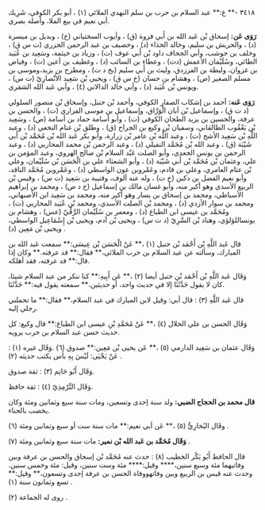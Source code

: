 ٣٤١٨ -** ع:** عبد السلام بن حرب بن سلم النهدي الملائي (١) ، أبو بكر الكوفي، شَرِيك أبي نعيم في بيع الملا، وأصله بصري.

**رَوَى عَن:** إسحاق بْن عَبد الله بن أَبي فروة (ق) ، وأيوب السختياني (خ) ، وبديل بن ميسرة (د) ، والحريش بن سليم، وخالد الحذاء (د) ، وخصيف بن عبد الرحمن الجزري (ت س ق) ، وخلف بن حوشب، وأبي الجحاف داود بْن أَبي عوف (ت) ، وزياد بن خيثمة، وسَعِيد بن عُبَيد الطائي، وسُلَيْمان الأعمش (دت) ، وعطاء بن السائب (د) ، وغطيف بن أعين (ت) ، وفياض بن غزوان، ولبطة بن الفرزدق، وليث بن أَبي سليم (بخ د ت) ، ومطرح بن يزيد،وموسى بن مسلم الصغير (ص) ، وهشام بن حسان (خ س ق) ، ويحيى بْن سَعِيد الأَنْصارِيّ (ت س) ، ويونس بْن عُبَيد (د) ، وأبي خالد الدالاني (٤) ، وأبي عَبد الله الشقري.

**رَوَى عَنه:** أحمد بن إشكاب الصفار الكوفي، وأحمد بْن حنبل، وإسحاق بْن منصور السلولي (د ت ق) ، وإسماعيل بْن أبان الْوَرَّاق، وإسماعيل بن موسى الفزاري (ت) ، والحسن بن عرفة، والحسين بن يزيد الطحان الكوفي (ت) ، وأبو أسامة حماد بن أسامة (ص) ، وسَعِيد بْن يَعْقُوب الطالقاني، وسفيان بْن وكيع بن الجراح (ق) ، وطلق بْن غنام النخعي (د) ، وعبد اللَّهِ بْن سَعِيد الأشج (ت) ، وعبد اللَّه بْن عامر بْن زرارة، وأبو بكر عَبد الله بْن مُحَمَّد بْن أَبي شَيْبَة (ق) ، وعبد الله بْن مُحَمَّد النفيلي (د) ، وعبد الرحمن بْن محمد المحاربي (د) ، وعبد الرحمن بن يونس الجعدي، وأبو الصلت عَبْد السلام بْن صالح الهروي، وعبد المؤمن بن علي، وعثمان بْن مُحَمَّد بْن أَبي شَيْبَة (د) ، وأبو الشعثاء علي بن الْحَسَن بْن سُلَيْمان، وعلي بْن عثام العامري، وعلي بن قادم، وعَمْروبن عون الواسطي (د) ، وعَمْروبن مُحَمَّد الناقد، وأبو نعيم الفضل بن دكين (خ ت) ، وله عنه ألوف، وقتيبة بن سَعِيد (ت س) ، وقيس بْن الربيع الأسدي وهو أكبر منه، وأبو غسان مالك بن إسماعيل (خ د ص) ، ومحمد بن إبراهيم الأسباطي، ومحمد بن إسحاق بن يسار وهو أكبر منه، ومحمد بن سَعِيد ابن الأصبهاني، ومحمد بن سوار الأزدي (د) ، ومحمد بْن الصلت الأسدي، ومحمد بْن عُبَيد المحاربي (ت) ، ومُحَمَّد بن عيسى ابن الطباع (د) ، ومعمر بن سُلَيْمان الرَّقِّيّ (عس) ، وهشام بن يونساللؤلؤي، وهناد بْن السَّرِيّ (د ت س) ، ويحيى بْن آدم، ويحيى بْن إِسْمَاعِيل الواسطي، ويحيى بْن مَعِين (د) .

قال عَبد اللَّهِ بْن أَحْمَد بْن حنبل (١) ،** عَنْ الْحَسَن بْن عِيسَى:** سمعت عَبد الله بن المبارك، وسألته عن عبد السلام بن حرب الملائي،** فقال:** قد عرفته.** وكان إذا قال:** قد عرفته، فقد أهلكه.

وَقَال عَبد اللَّهِ بْن أَحْمَد بْنِ حنبل أيضا (٢) ،** عَن أَبِيهِ:** كنا ننكر من عبد السلام شيئا، كان لا يقول حَدَّثَنَا إلا في حديث واحد، أو حديثين،** سمعته يقول فيه:** حَدَّثَنَا.

قال عَبد اللَّهِ (٣) : قال أبي: وقيل لابن المبارك في عبد السلام،** فقال:** ما تحملني رجلي إليه.

وَقَال الحسن بن علي الخلال (٤) ،** عَنْ مُحَمَّدِ بْنِ عيسى ابن الطباع:** قال وكيع: كل حديث حسن عبد السلام بن حرب يرويه.

وَقَال عثمان بن سَعِيد الدارمي (٥) ،** عَن يحيى بْن مَعِين:** صدوق (٦) .وَقَال غيره (١) : عَنْ يَحْيَى: لَيْسَ بِهِ بأس يكتب حديثه (٢) .

وَقَال أَبُو حَاتِم (٣) : ثقة صدوق.

وَقَال التِّرْمِذِيّ (٤) : ثقة حافظ.

**قال محمد بن الحجاج الضبي:** ولد سنة إحدى وتسعين، ومات سنة سبع وثمانين ومئة وكان يخضب بالحناء.

وقَال البُخارِيُّ (٥) ،** عَن أبي نعيم:** مات سنة ست أو سبع وثمانين ومئة (٦) .

**وَقَال مُحَمَّد بن عَبد الله بْن نمير:** مات سنة سبع وثمانين ومئة (٧) .

قال الحافظ أَبُو بَكْر الخطيب (٨) : حدث عنه مُحَمَّد بْن إسحاق والحسن بن عرفة وبين وفاتيهما مئة وسبع سنين،**** وقيل:**** مئة وست سنين، وقيل: مئة وخمس سنين. وحدث عنه قيس بن الربيع وبين وفاتهووفاة الحسن بن عرفة إحدى وتسعون،** وقيل:** تسع وثمانون سنة (١) .

روى له الجماعة (٢) .